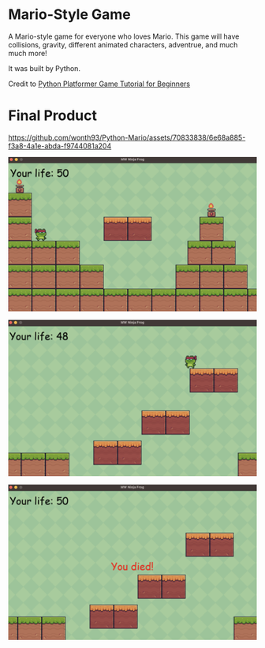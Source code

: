 # Mario-Style Game
A Mario-style game for everyone who loves Mario. This game will have collisions, gravity, different animated characters, adventrue, and much much more!

It was built by Python.

Credit to [Python Platformer Game Tutorial for Beginners](https://www.youtube.com/watch?v=6gLeplbqtqg)

# Final Product

https://github.com/wonth93/Python-Mario/assets/70833838/6e68a885-f3a8-4a1e-abda-f9744081a204

![Game starts](/screenshot/Game_Start.png)

![screenshot](/screenshot/Screenshot.png)

![Game over](/screenshot/Game_Over.png)
